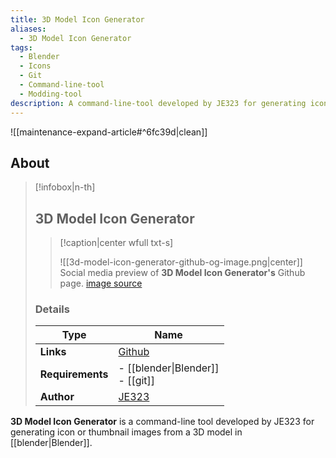 ```yaml
---
title: 3D Model Icon Generator
aliases:
  - 3D Model Icon Generator
tags:
  - Blender
  - Icons
  - Git
  - Command-line-tool
  - Modding-tool
description: A command-line-tool developed by JE323 for generating icon or thumbnail images from a 3D model in Blender.
---
```


![[maintenance-expand-article#^6fc39d|clean]]

## About

> [!infobox|n-th]
> 
> ## 3D Model Icon Generator
> 
> > [!caption|center wfull txt-s]
> > 
> > ![[3d-model-icon-generator-github-og-image.png|center]]
> > Social media preview of **3D Model Icon Generator's** Github page.
> > [image source](https://opengraph.githubassets.com/7cee3ad75db6125da306a5fcd6331ef5eb7f729548122c02ac3e1be7a56304ac/JE323/3d-model-icon-generator)
> 
> ### Details
> 
> | Type | Name |
> | --- | --- |
> | **Links** | [Github](https://github.com/JE323/3d-model-icon-generator) |
> | **Requirements** | - [[blender\|Blender]]<br>- [[git]] |
> | **Author** | [JE323](https://github.com/JE323) |

**3D Model Icon Generator** is a command-line tool developed by JE323 for generating icon or thumbnail images from a 3D model in [[blender|Blender]].